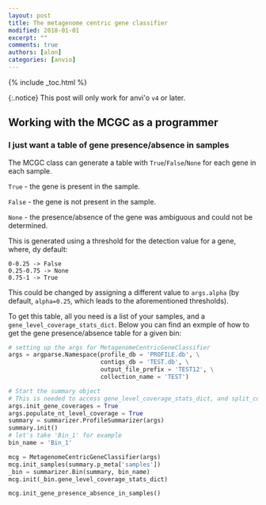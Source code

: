 ```yaml
---
layout: post
title: The metagenome centric gene classifier
modified: 2018-01-01
excerpt: ""
comments: true
authors: [alon]
categories: [anvio]
---
```


{% include _toc.html %}

{:.notice}
This post will only work for anvi'o `v4` or later.




## Working with the MCGC as a programmer

### I just want a table of gene presence/absence in samples

The MCGC class can generate a table with `True`/`False`/`None` for each gene in each sample.
 
`True` - the gene is present in the sample.
 
`False` - the gene is not present in the sample.
 
`None` - the presence/absence of the gene was ambiguous and could not be determined.

This is generated using a threshold for the detection value for a gene, where, dy default:

    0-0.25 -> False
    0.25-0.75 -> None
    0.75-1 -> True

This could be changed by assigning a different value to `args.alpha` (by default, `alpha=0.25`, which leads to the aforementioned thresholds).

To get this table, all you need is a list of your samples, and a `gene_level_coverage_stats_dict`.
Below you can find an exmple of how to get the gene presence/absence table for a given bin:

``` python
# setting up the args for MetagenomeCentricGeneClassifier
args = argparse.Namespace(profile_db = 'PROFILE.db', \
                          contigs_db = 'TEST.db', \
                          output_file_prefix = 'TEST12', \
                          collection_name = 'TEST')

# Start the summary object
# This is needed to access gene_level_coverage_stats_dict, and split_coverage_values_per_nt_dict in bins
args.init_gene_coverages = True
args.populate_nt_level_coverage = True
summary = summarizer.ProfileSummarizer(args)
summary.init()
# let's take 'Bin_1' for example
bin_name = 'Bin_1'

mcg = MetagenomeCentricGeneClassifier(args)
mcg.init_samples(summary.p_meta['samples'])
_bin = summarizer.Bin(summary, bin_name)
mcg.init(_bin.gene_level_coverage_stats_dict)

mcg.init_gene_presence_absence_in_samples()
```

